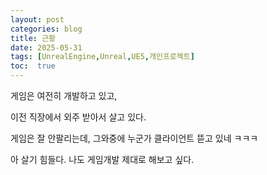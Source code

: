 ```yaml
--- 
layout: post
categories: blog
title: 근황
date: 2025-05-31
tags: [UnrealEngine,Unreal,UE5,개인프로젝트]
toc:  true
---
```


게임은 여전히 개발하고 있고,

이전 직장에서 외주 받아서 살고 있다.

게임은 잘 안팔리는데, 그와중에 누군가 클라이언트 뜯고 있네 ㅋㅋㅋ

아 살기 힘들다. 나도 게임개발 제대로 해보고 싶다.
